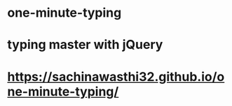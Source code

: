 # one-minute-typing
# typing master with jQuery
# https://sachinawasthi32.github.io/one-minute-typing/
